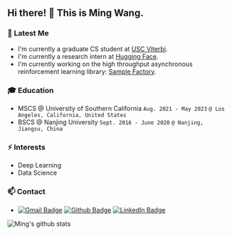 ## Hi there! 👋 This is Ming Wang.

### 👀 Latest Me

- I'm currently a graduate CS student at [USC Viterbi](https://viterbischool.usc.edu/). 
- I'm currently a research intern at [Hugging Face](https://huggingface.co/).
- I'm currently working on the high throughput asynchronous reinforcement learning library: [Sample Factory](https://github.com/alex-petrenko/sample-factory).

### :mortar_board: Education
- MSCS @ University of Southern California `Aug. 2021 - May 2023` `@ Los Angeles, California, United States`
- BSCS @ Nanjing University `Sept. 2016 - June 2020` `@ Nanjing, Jiangsu, China`

### ⚡ Interests
- Deep Learning
- Data Science

<!--
### 🛠️ Ming's Skills
- [Click here!](https://github.com/wmFrank/Mings-Skills) 😎
-->

### 📫 Contact
- [![Gmail Badge](https://img.shields.io/badge/Gmail-D14836?style=for-the-badge&logo=gmail&logoColor=white)](mailto:mwang283@usc.edu)
[![Github Badge](https://img.shields.io/badge/GitHub-%2312100E.svg?&style=for-the-badge&logo=Github&logoColor=white)](https://github.com/wmFrank)
[![LinkedIn Badge](https://img.shields.io/badge/linkedin-%230077B5.svg?&style=for-the-badge&logo=linkedin&logoColor=white)](https://www.linkedin.com/in/ming-wang-frank)
<!--
[![WeCaht Badge](https://img.shields.io/badge/WeChat-07C160?style=for-the-badge&logo=wechat&logoColor=white)](wangmingkljy)
-->

<!--
- <p>
  <a href="mailto:mwang283@usc.edu" target="_blank"><img alt="Gmail" src="https://img.shields.io/badge/Gmail-D14836?style=for-the-badge&logo=gmail&logoColor=white" /></a>
  <a href="https://github.com/wmFrank" target="_blank"><img alt="Github" src="https://img.shields.io/badge/GitHub-%2312100E.svg?&style=for-the-badge&logo=Github&logoColor=white" /></a>
  <a href="https://www.linkedin.com/in/ming-wang-frank" target="_blank"><img alt="LinkedIn" src="https://img.shields.io/badge/linkedin-%230077B5.svg?&style=for-the-badge&logo=linkedin&logoColor=white" /></a>
  <a href="weixin://contacts/profile/wangmingkljy" target="_blank"><img alt="WeChat" src="https://img.shields.io/badge/WeChat-07C160?style=for-the-badge&logo=wechat&logoColor=white" /></a>
</p>
-->

![Ming's github stats](https://github-readme-stats.vercel.app/api?username=wmFrank&show_icons=true&theme=swift)

<!--
**wmFrank/wmFrank** is a ✨ _special_ ✨ repository because its `README.md` (this file) appears on your GitHub profile.

Here are some ideas to get you started:

- 🔭 I’m currently working on ...
- 🌱 I’m currently learning ...
- 👯 I’m looking to collaborate on ...
- 🤔 I’m looking for help with ...
- 💬 Ask me about ...
- 📫 How to reach me: ...
- 😄 Pronouns: ...
- ⚡ Fun fact: ...
-->
